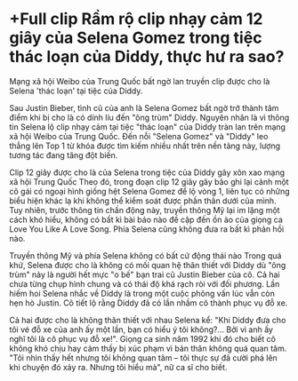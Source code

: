 # +Full clip Rầm rộ clip nhạy cảm 12 giây của Selena Gomez trong tiệc thác loạn của Diddy, thực hư ra sao?


Mạng xã hội Weibo của Trung Quốc bất ngờ lan truyền clip được cho là Selena 'thác loạn' tại tiệc của Diddy. 

Sau Justin Bieber, tình cũ của anh là Selena Gomez bất ngờ trở thành tâm điểm khi bị cho là có dính líu đến "ông trùm" Diddy. Nguyên nhân là vì thông tin Selena lộ clip nhạy cảm tại tiệc "thác loạn" của Diddy tràn lan trên mạng xã hội Weibo của Trung Quốc. Đến nỗi "Selena Gomez" và "Diddy" leo thẳng lên Top 1 từ khóa được tìm kiếm nhiều nhất trên nền tảng này, lượng tương tác đang tăng đột biến. 

Clip 12 giây được cho là của Selena trong tiệc của Diddy gây xôn xao mạng xã hội Trung Quốc
Theo đó, trong đoạn clip 12 giây gây bão ghi lại cảnh một cô gái có ngoại hình giống hệt Selena Gomez để lộ vòng 1, liên tục có những biểu hiện khác lạ khi không thể kiểm soát được phần thân dưới của mình. Tuy nhiên, trước thông tin chấn động này, truyền thông Mỹ lại im lặng một cách khó hiểu, không có bất kì bài báo nào đề cập đến ồn ào của giọng ca Love You Like A Love Song. Phía Selena cũng không đưa ra bất kì phản hồi nào. 


Truyền thông Mỹ và phía Selena không có bất cứ động thái nào 
Trong quá khứ, Selena được cho là không có mối quan hệ thân thiết với Diddy dù "ông trùm" này là người hết mực "o bế" bạn trai cũ Justin Bieber của cô. Cả hai chưa từng chụp hình chung và có thái độ khá rạch ròi với đối phương. Lần hiếm hoi Selena nhắc về Diddy là trong một cuộc phỏng vấn lúc vẫn còn hẹn hò Justin. Cô tiết lộ rằng Diddy đã có lần nhầm cô thành phục vụ đỗ xe. 


Cả hai được cho là không thân thiết với nhau 
Selena kể: "Khi Diddy đưa cho tôi vé đỗ xe của anh ấy một lần, bạn có hiểu ý tôi không?… Bởi vì anh ấy nghĩ tôi là cô phục vụ đỗ xe!". Giọng ca sinh năm 1992 khi đó cho biết cô không khó chịu hay cảm thấy bị xúc phạm vì bản thân không quá quan tâm. "Tôi nhìn thấy hết nhưng tôi không quan tâm – tôi thực sự đã cười phá lên khi chuyện đó xảy ra. Nhưng tôi hiểu mà", nữ ca sĩ cho biết.

